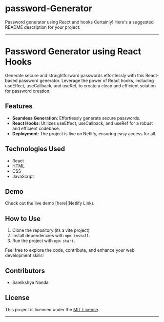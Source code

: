 # password-Generator
Password generator using React and hooks
Certainly! Here's a suggested README description for your project:

---
# Password Generator using React Hooks

Generate secure and straightforward passwords effortlessly with this React-based password generator. Leverage the power of React hooks, including useEffect, useCallback, and useRef, to create a clean and efficient solution for password creation.

## Features
- **Seamless Generation**: Effortlessly generate secure passwords.
- **React Hooks**: Utilizes useEffect, useCallback, and useRef for a robust and efficient codebase.
- **Deployment**: The project is live on Netlify, ensuring easy access for all.

## Technologies Used
- React
- HTML
- CSS
- JavaScript

## Demo
Check out the live demo [here](Netlify Link).

## How to Use
1. Clone the repository.(its a vite project)
2. Install dependencies with `npm install`.
3. Run the project with `npm start`.

Feel free to explore the code, contribute, and enhance your web development skills!

## Contributors
- Samikshya Nanda

## License
This project is licensed under the [MIT License](LICENSE).

---

